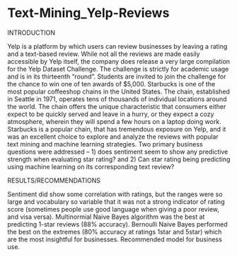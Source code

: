 # Text-Mining_Yelp-Reviews
INTRODUCTION

Yelp is a platform by which users can review businesses by leaving a rating and a text-based review.
While not all the reviews are made easily accessible by Yelp itself, the company does release a very large
compilation for the Yelp Dataset Challenge. The challenge is strictly for academic usage and is in its
thirteenth “round”. Students are invited to join the challenge for the chance to win one of ten awards of
$5,000.
Starbucks is one of the most popular coffeeshop chains in the United States. The chain, established in
Seattle in 1971, operates tens of thousands of individual locations around the world. The chain offers
the unique characteristic that consumers either expect to be quickly served and leave in a hurry, or they
expect a cozy atmosphere, wherein they will spend a few hours on a laptop doing work. Starbucks is a
popular chain, that has tremendous exposure on Yelp, and it was an excellent choice to explore and
analyze the reviews with popular text mining and machine learning strategies. Two primary business
questions were addressed – 1) does sentiment seem to show any predictive strength when evaluating
star rating? and 2) Can star rating being predicting using machine learning on its corresponding text
review?


RESULTS/RECOMMENDATIONS

Sentiment did show some correlation with ratings, but the ranges were so large and vocabulary so variable that it was not a strong indicator of rating score (sometimes people use good language when giving a poor review, and visa versa). 
Multinormial Naive Bayes algorithm was the best at predicting 1-star reviews (88% accuracy). 
Bernoulli Naive Bayes performed the best on the extremes (80% accuracy at ratings 1star and 5star) which are the most insightful for businesses. Recommended model for business use.
